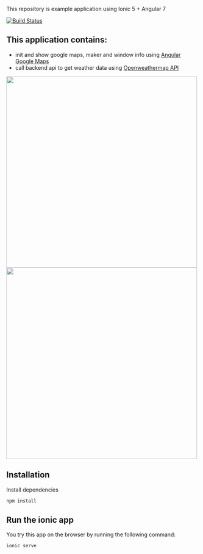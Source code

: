 This repository is example application using Ionic 5 + Angular 7

[![Build Status](https://travis-ci.org/inti25/ionic-weather-map.svg?branch=master)](https://travis-ci.org/inti25/ionic-weather-map)

## This application contains:

 * init and show google maps, maker and window info using [Angular Google Maps](https://angular-maps.com/)
 * call backend api to get weather data using [Openweathermap API](https://openweathermap.org/api)

<img src="https://raw.githubusercontent.com/inti25/weather-map/master/ScreenShot.png" height=500/>
<img src="https://raw.githubusercontent.com/inti25/weather-map/master/ScreenShot1.png" height=500/>

## Installation

Install dependencies
```sh
npm install
```
## Run the ionic app

You try this app on the browser by running the following command:
```sh
ionic serve
```
